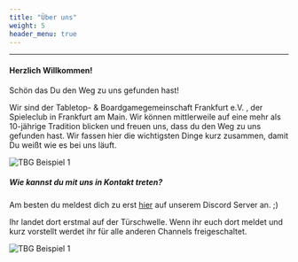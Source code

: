 ```yaml
---
title: "Über uns"
weight: 5
header_menu: true
---
```

----

#### Herzlich Willkommen!

Schön das  Du den Weg zu uns gefunden hast!
 
Wir sind der Tabletop- & Boardgamegemeinschaft Frankfurt e.V. , der Spieleclub in Frankfurt am Main. Wir können mittlerweile auf eine mehr als 10-jährige Tradition blicken und freuen uns, dass du den Weg zu uns gefunden hast.
Wir fassen hier die wichtigsten Dinge kurz zusammen, damit Du weißt wie es bei uns läuft. 

![TBG Beispiel 1](images/tbg-example-1.jpeg)

##### Wie kannst du mit uns in Kontakt treten?

Am besten du meldest dich zu erst [hier](https://discord.gg/AvVvjJa) auf unserem Discord Server an. ;) 

Ihr landet dort erstmal auf der Türschwelle. 
Wenn ihr euch dort meldet und kurz vorstellt werdet ihr für alle anderen Channels freigeschaltet.

![TBG Beispiel 1](images/tbg-example-2.jpeg)
